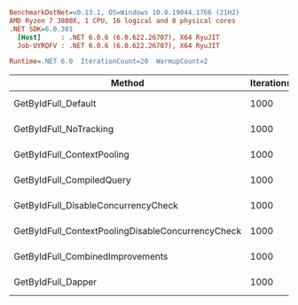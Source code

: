 ``` ini

BenchmarkDotNet=v0.13.1, OS=Windows 10.0.19044.1766 (21H2)
AMD Ryzen 7 3800X, 1 CPU, 16 logical and 8 physical cores
.NET SDK=6.0.301
  [Host]     : .NET 6.0.6 (6.0.622.26707), X64 RyuJIT
  Job-UYRQFV : .NET 6.0.6 (6.0.622.26707), X64 RyuJIT

Runtime=.NET 6.0  IterationCount=20  WarmupCount=2  

```
|                                            Method | IterationsCount |       Mean |    Error |   StdDev | Ratio | RatioSD |      Gen 0 |     Gen 1 | Allocated |
|-------------------------------------------------- |---------------- |-----------:|---------:|---------:|------:|--------:|-----------:|----------:|----------:|
|                               GetByIdFull_Default |            1000 | 1,186.6 ms | 21.53 ms | 23.94 ms |  1.00 |    0.00 | 17000.0000 | 3000.0000 |    136 MB |
|                            GetByIdFull_NoTracking |            1000 | 1,143.4 ms | 12.89 ms | 14.85 ms |  0.96 |    0.03 | 16000.0000 | 3000.0000 |    130 MB |
|                        GetByIdFull_ContextPooling |            1000 |   984.8 ms | 11.33 ms | 11.63 ms |  0.83 |    0.02 |  5000.0000 |         - |     47 MB |
|                         GetByIdFull_CompiledQuery |            1000 | 1,100.6 ms | 17.13 ms | 19.04 ms |  0.93 |    0.02 | 15000.0000 | 3000.0000 |    124 MB |
|               GetByIdFull_DisableConcurrencyCheck |            1000 | 1,246.2 ms | 57.65 ms | 66.39 ms |  1.05 |    0.06 | 17000.0000 | 3000.0000 |    137 MB |
| GetByIdFull_ContextPoolingDisableConcurrencyCheck |            1000 |   973.0 ms | 22.56 ms | 23.17 ms |  0.82 |    0.03 |  5000.0000 |         - |     45 MB |
|                  GetByIdFull_CombinedImprovements |            1000 |   870.8 ms | 11.35 ms | 11.65 ms |  0.74 |    0.02 |  3000.0000 |         - |     28 MB |
|                                GetByIdFull_Dapper |            1000 |   848.6 ms | 22.19 ms | 23.74 ms |  0.72 |    0.02 |  3000.0000 |         - |     26 MB |
